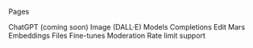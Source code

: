  Pages 

 ChatGPT (coming soon)
 Image (DALL·E)
 Models
 Completions
 Edit
 Mars
 Embeddings
 Files
 Fine-tunes
 Moderation
 Rate limit support